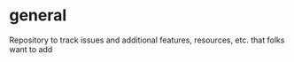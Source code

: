 # general

Repository to track issues and additional features, resources, etc. that folks want to add 
